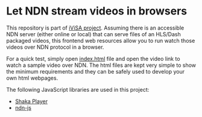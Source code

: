 # Let NDN stream videos in browsers

This repository is part of [iViSA project](https://ivisa.named-data.net).
Assuming there is an accessible NDN server (either online or local) that can serve files of
an HLS/Dash packaged videos, this frontend web resources allow you to run watch those videos
over NDN protocol in a browser.

For a quick test, simply open [index.html](index.html) file and open the video link to watch a
sample video over NDN. The html files are kept very simple to show the minimum requirements and
they can be safely used to develop your own html webpages.

The following JavaScript libraries are used in this project:
- [Shaka Player](ihttps://github.com/google/shaka-player)
- [ndn-js](https://github.com/named-data/ndn-js)
